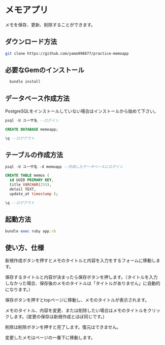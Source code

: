 # メモアプリ

メモを保存、更新、削除することができます。

## ダウンロード方法

```zsh
git clone https://github.com/yama998877/practice-memoapp
```

## 必要なGemのインストール

```ruby
  bundle install
```

## データベース作成方法

PostgreSQLをインストールしていない場合はインストールから始めて下さい。

```sql
psql -U ユーザ名 --ログイン
```

```sql
CREATE DATABASE memoapp;
```

```sql
\q --ログアウト
```

## テーブルの作成方法

```sql
psql -U ユーザ名 -d memoapp --作成したデータベースにログイン
```

```sql
CREATE TABLE memos ( 
  id UUID PRIMARY KEY,
  title VARCHAR(255),
  detail TEXT,
  update_at timestamp );
```

```sql
\q --ログアウト
```

## 起動方法

```ruby
bundle exec ruby app.rb
```

## 使い方、仕様

新規作成ボタンを押すとメモのタイトルと内容を入力をするフォームに移動します。

保存するタイトルと内容が決まったら保存ボタンを押します。（タイトルを入力しなかった場合、保存後のメモのタイトルは「タイトルがありません」に自動的になります。）

保存ボタンを押すとtopページに移動し、メモのタイトルが表示されます。

メモのタイトル、内容を変更、または削除したい場合はメモのタイトルをクリックします。(変更の保存は新規作成とほぼ同じです。)

削除は削除ボタンを押すと完了します。復元はできません。

変更したメモはページの一番下に移動します。
